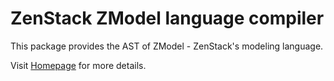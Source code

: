 # ZenStack ZModel language compiler

This package provides the AST of ZModel - ZenStack's modeling language.

Visit [Homepage](https://zenstack.dev) for more details.
